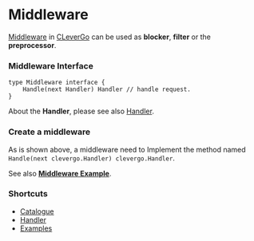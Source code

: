 # Middleware
[Middleware](https://en.wikipedia.org/wiki/Middleware) in [CLeverGo](https://github.com/headwindfly/clevergo) can be used as **blocker**, **filter** or the **preprocessor**.

### Middleware Interface
```
type Middleware interface {
	Handle(next Handler) Handler // handle request.
}
```
About the **Handler**, please see also [Handler](handler.md).

### Create a middleware
As is shown above, a middleware need to Implement the method named `Handle(next clevergo.Handler) clevergo.Handler`.

See also [**Middleware Example**](/examples/middleware).

### Shortcuts
- [Catalogue](../en)
- [Handler](handler.md)
- [Examples](/examples)
